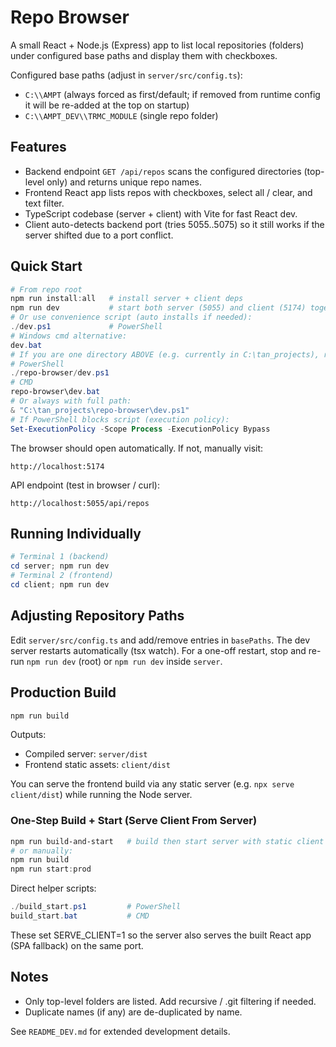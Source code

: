 # Repo Browser

A small React + Node.js (Express) app to list local repositories (folders) under configured base paths and display them with checkboxes.

Configured base paths (adjust in `server/src/config.ts`):
- `C:\\AMPT` (always forced as first/default; if removed from runtime config it will be re-added at the top on startup)
- `C:\\AMPT_DEV\\TRMC_MODULE` (single repo folder)

## Features
- Backend endpoint `GET /api/repos` scans the configured directories (top-level only) and returns unique repo names.
- Frontend React app lists repos with checkboxes, select all / clear, and text filter.
- TypeScript codebase (server + client) with Vite for fast React dev.
 - Client auto-detects backend port (tries 5055..5075) so it still works if the server shifted due to a port conflict.

## Quick Start
```powershell
# From repo root
npm run install:all   # install server + client deps
npm run dev           # start both server (5055) and client (5174) together
# Or use convenience script (auto installs if needed):
./dev.ps1             # PowerShell
# Windows cmd alternative:
dev.bat
# If you are one directory ABOVE (e.g. currently in C:\tan_projects), run:
# PowerShell
./repo-browser/dev.ps1
# CMD
repo-browser\dev.bat
# Or always with full path:
& "C:\tan_projects\repo-browser\dev.ps1"
# If PowerShell blocks script (execution policy):
Set-ExecutionPolicy -Scope Process -ExecutionPolicy Bypass
```
The browser should open automatically. If not, manually visit:
```
http://localhost:5174
```
API endpoint (test in browser / curl):
```
http://localhost:5055/api/repos
```

## Running Individually
```powershell
# Terminal 1 (backend)
cd server; npm run dev
# Terminal 2 (frontend)
cd client; npm run dev
```

## Adjusting Repository Paths
Edit `server/src/config.ts` and add/remove entries in `basePaths`. The dev server restarts automatically (tsx watch). For a one-off restart, stop and re-run `npm run dev` (root) or `npm run dev` inside `server`.

## Production Build
```powershell
npm run build
```
Outputs:
- Compiled server: `server/dist`
- Frontend static assets: `client/dist`

You can serve the frontend build via any static server (e.g. `npx serve client/dist`) while running the Node server.

### One-Step Build + Start (Serve Client From Server)
```powershell
npm run build-and-start   # build then start server with static client
# or manually:
npm run build
npm run start:prod
```
Direct helper scripts:
```powershell
./build_start.ps1         # PowerShell
build_start.bat           # CMD
```
These set SERVE_CLIENT=1 so the server also serves the built React app (SPA fallback) on the same port.

## Notes
- Only top-level folders are listed. Add recursive / .git filtering if needed.
- Duplicate names (if any) are de-duplicated by name.

See `README_DEV.md` for extended development details.
